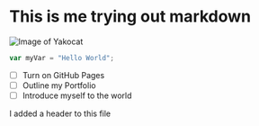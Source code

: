# This is me trying out markdown

![Image of Yakocat](https://octodex.github.com/images/yakocat.png)

``` javascript
var myVar = "Hello World";
```

- [ ] Turn on GitHub Pages
- [ ] Outline my Portfolio
- [ ] Introduce myself to the world

I added a header to this file
